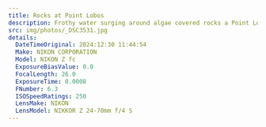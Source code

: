 ```yaml
---
title: Rocks at Point Lobos
description: Frothy water surging around algae covered rocks a Point Lobos Marine Reserve
src: img/photos/_DSC3531.jpg
details:
  DateTimeOriginal: 2024:12:30 11:44:54
  Make: NIKON CORPORATION
  Model: NIKON Z fc
  ExposureBiasValue: 0.0
  FocalLength: 26.0
  ExposureTime: 0.0008
  FNumber: 6.3
  ISOSpeedRatings: 250
  LensMake: NIKON
  LensModel: NIKKOR Z 24-70mm f/4 S
---
```

